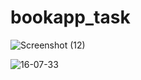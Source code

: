 # bookapp_task

![Screenshot (12)](https://user-images.githubusercontent.com/74541944/143426614-06e47f5a-f766-469d-9c97-537c11c41520.png)


![16-07-33](https://user-images.githubusercontent.com/74541944/143427834-b235bf54-5ccf-4148-b3ec-cf59c3c46892.gif)
